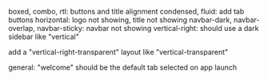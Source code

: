 boxed, combo, rtl: buttons and title alignment
condensed, fluid: add tab buttons
horizontal: logo not showing, title not showing
navbar-dark, navbar-overlap, navbar-sticky: navbar not showing
vertical-right: should use a dark sidebar like "vertical"

add a "vertical-right-transparent" layout like "vertical-transparent"

general:
"welcome" should be the default tab selected on app launch
